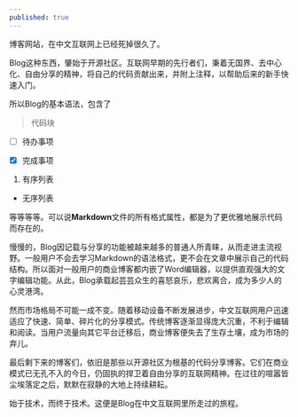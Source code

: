 ```yaml
---
published: true
---
```


博客网站，在中文互联网上已经死掉很久了。

Blog这种东西，肇始于开源社区。互联网早期的先行者们，秉着无国界、去中心化、自由分享的精神，将自己的代码贡献出来，并附上注释，以帮助后来的新手快速入门。

所以Blog的基本语法，包含了

> 代码块

- [ ] 待办事项

- [x] 完成事项

1. 有序列表

- 无序列表

等等等等。可以说**Markdown**文件的所有格式属性，都是为了更优雅地展示代码而存在的。

慢慢的，Blog因记载与分享的功能被越来越多的普通人所青睐，从而走进主流视野。一般用户不会去学习Markdown的语法格式，更不会在文章中展示自己的代码结构。所以面对一般用户的商业博客都内嵌了Word编辑器，以提供直观强大的文字编辑功能。从此，Blog承载起芸芸众生的喜怒哀乐，悲欢离合，成为多少人的心灵港湾。

然而市场格局不可能一成不变。随着移动设备不断发展进步，中文互联网用户迅速适应了快速、简单、碎片化的分享模式。传统博客逐渐显得庞大沉重，不利于编辑和阅读。当用户流量向其它平台迁移后，商业博客便失去了生存土壤，成为市场的弃儿。

最后剩下来的博客们，依旧是那些以开源社区为根基的代码分享博客。它们在商业模式已无孔不入的今日，仍固执的捍卫着自由分享的互联网精神。在过往的喧嚣皆尘埃落定之后，默默在寂静的大地上持续耕耘。

始于技术，而终于技术。这便是Blog在中文互联网里所走过的旅程。
